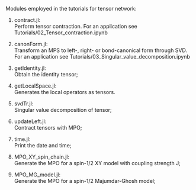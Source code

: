 Modules employed in the tutorials for tensor network:

1. contract.jl:\
  Perform tensor contraction. For an application see Tutorials/02_Tensor_contraction.ipynb

2. canonForm.jl: \
  Transform an MPS to left-, right- or bond-canonical form through SVD. For an application see Tutorials/03_Singular_value_decomposition.ipynb
  
3. getIdentity.jl: \
  Obtain the identity tensor;
  
4. getLocalSpace.jl: \
  Generates the local operators as tensors.
 
5. svdTr.jl: \
  Singular value decomposition of tensor;

6. updateLeft.jl: \
  Contract tensors with MPO;

7. time.jl: \
  Print the date and time;

8. MPO_XY_spin_chain.jl: \
  Generate the MPO for a spin-1/2 XY model with coupling strength J;

9. MPO_MG_model.jl: \
  Generate the MPO for a spin-1/2 Majumdar-Ghosh model;
